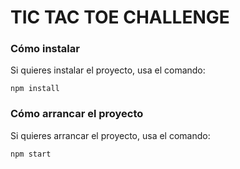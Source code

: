 # TIC TAC TOE CHALLENGE

### Cómo instalar

Si quieres instalar el proyecto, usa el comando:

```
npm install
```

### Cómo arrancar el proyecto

Si quieres arrancar el proyecto, usa el comando:

```
npm start
```
